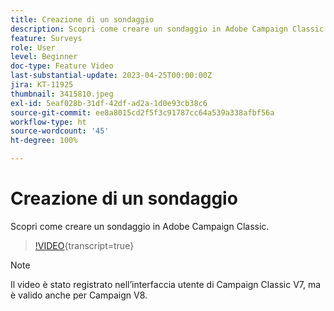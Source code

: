 ```yaml
---
title: Creazione di un sondaggio
description: Scopri come creare un sondaggio in Adobe Campaign Classic.
feature: Surveys
role: User
level: Beginner
doc-type: Feature Video
last-substantial-update: 2023-04-25T00:00:00Z
jira: KT-11925
thumbnail: 3415810.jpeg
exl-id: 5eaf028b-31df-42df-ad2a-1d0e93cb38c6
source-git-commit: ee8a8015cd2f5f3c91787cc64a539a338afbf56a
workflow-type: ht
source-wordcount: '45'
ht-degree: 100%

---
```


# Creazione di un sondaggio

Scopri come creare un sondaggio in Adobe Campaign Classic.

>[!VIDEO](https://video.tv.adobe.com/v/3415810/?learn=on){transcript=true}

>[!NOTE]
>Il video è stato registrato nell’interfaccia utente di Campaign Classic V7, ma è valido anche per Campaign V8.
